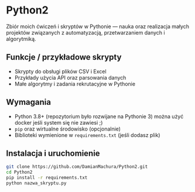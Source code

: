 # Python2

Zbiór moich ćwiczeń i skryptów w Pythonie — nauka oraz realizacja małych projektów związanych z automatyzacją, przetwarzaniem danych i algorytmiką.

## Funkcje / przykładowe skrypty
- Skrypty do obsługi plików CSV i Excel
- Przykłady użycia API oraz parsowania danych
- Małe algorytmy i zadania rekrutacyjne w Pythonie

## Wymagania
- Python 3.8+ (repozytorium było rozwijane na Pythonie 3) można użyć docker jeśli system się nie zawiesi ;)
- `pip` oraz wirtualne środowisko (opcjonalnie)
- Biblioteki wymienione w `requirements.txt` (jeśli dodasz plik)

## Instalacja i uruchomienie
```bash
git clone https://github.com/DamianMachura/Python2.git
cd Python2
pip install -r requirements.txt
python nazwa_skryptu.py
